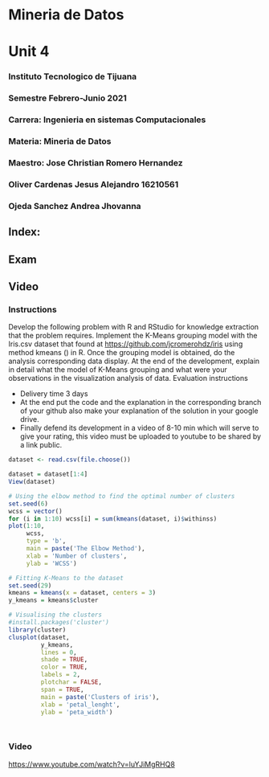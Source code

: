 # Mineria de Datos

# Unit 4

###  Instituto Tecnologico de Tijuana
### Semestre Febrero-Junio 2021
###  Carrera: Ingenieria en sistemas Computacionales
###  Materia: Mineria de Datos
###  Maestro: Jose Christian Romero Hernandez
###   Oliver Cardenas Jesus Alejandro  16210561 
### Ojeda Sanchez Andrea Jhovanna



##  Index:
## Exam
## Video

### Instructions

Develop the following problem with R and RStudio for knowledge extraction
that the problem requires.
Implement the K-Means grouping model with the Iris.csv dataset that
found at https://github.com/jcromerohdz/iris using method
kmeans () in R. Once the grouping model is obtained, do the analysis
corresponding data display.
At the end of the development, explain in detail what the model of
K-Means grouping and what were your observations in the visualization analysis
of data.
Evaluation instructions
- Delivery time 3 days
- At the end put the code and the explanation in the corresponding branch of your
github also make your explanation of the solution in your google drive.
- Finally defend its development in a video of 8-10 min which will serve to give
your rating, this video must be uploaded to youtube to be shared by a link
public.

```r
dataset <- read.csv(file.choose())

dataset = dataset[1:4]
View(dataset)

# Using the elbow method to find the optimal number of clusters
set.seed(6)
wcss = vector()
for (i in 1:10) wcss[i] = sum(kmeans(dataset, i)$withinss)
plot(1:10,
     wcss,
     type = 'b',
     main = paste('The Elbow Method'),
     xlab = 'Number of clusters',
     ylab = 'WCSS')

# Fitting K-Means to the dataset
set.seed(29)
kmeans = kmeans(x = dataset, centers = 3)
y_kmeans = kmeans$cluster

# Visualising the clusters
#install.packages('cluster')
library(cluster)
clusplot(dataset,
         y_kmeans,
         lines = 0,
         shade = TRUE,
         color = TRUE,
         labels = 2,
         plotchar = FALSE,
         span = TRUE,
         main = paste('Clusters of iris'),
         xlab = 'petal_lenght',
         ylab = 'peta_width')




```
### Video

https://www.youtube.com/watch?v=luYJiMgRHQ8
